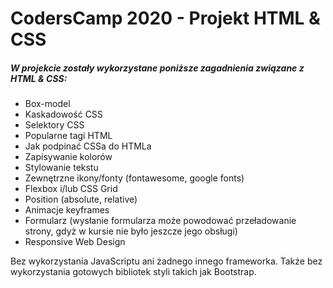 # CodersCamp 2020 - Projekt HTML & CSS

##### W projekcie zostały wykorzystane poniższe zagadnienia związane z HTML & CSS:
- Box-model
- Kaskadowość CSS
- Selektory CSS
- Popularne tagi HTML
- Jak podpinać CSSa do HTMLa
- Zapisywanie kolorów
- Stylowanie tekstu
- Zewnętrzne ikony/fonty (fontawesome, google fonts)
- Flexbox i/lub CSS Grid
- Position (absolute, relative)
- Animacje keyframes
- Formularz (wysłanie formularza może powodować przeładowanie strony, gdyż w kursie nie było jeszcze jego obsługi)
- Responsive Web Design

Bez wykorzystania JavaScriptu ani żadnego innego frameworka. 
Także bez wykorzystania gotowych bibliotek styli takich jak Bootstrap.

